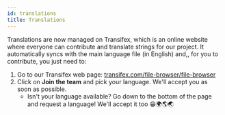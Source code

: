 ```yaml
---
id: translations
title: Translations
---
```


Translations are now managed on Transifex, which is an online website where everyone can contribute and translate strings for our project. It automatically syncs with the main language file \(in English\) and,, for you to contribute, you just need to:

1. Go to our Transifex web page: [transifex.com/file-browser/file-browser](https://www.transifex.com/file-browser/file-browser/)
2. Click on **Join the team** and pick your language. We'll accept you as soon as possible.
   * Isn't your language available? Go down to the bottom of the page and request a language! We'll accept it too 😁🌍🌎🌏

